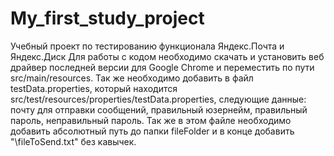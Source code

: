 # My_first_study_project
Учебный проект по тестированию функционала Яндекс.Почта и Яндекс.Диск
Для работы с кодом необходимо скачать и установить веб драйвер последней версии для Google Chrome и переместить по пути
src/main/resources. Так же необходимо добавить в файл testData.properties, который находится src/test/resources/properties/testData.properties,
следующие данные: почту для отправки сообщений, правильный юзернейм, правильный пароль, неправильный пароль. Так же в этом
файле необходимо добавить абсолютный путь до папки fileFolder и в конце добавить "\\fileToSend.txt" без кавычек.

